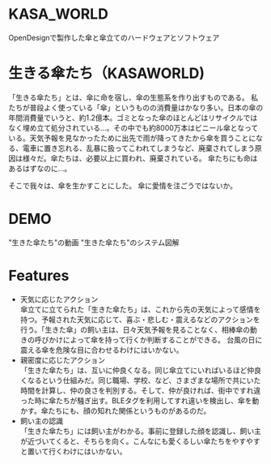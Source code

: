 # KASA_WORLD
OpenDesignで製作した傘と傘立てのハードウェアとソフトウェア

# 生きる傘たち（KASAWORLD)
 「生きる傘たち」とは、傘に命を宿し、傘の生態系を作り出すものである。
 私たちが普段よく使っている「傘」というものの消費量はかなり多い。日本の傘の年間消費量でいうと、約1.2億本。ゴミとなった傘のほとんどはリサイクルではなく埋め立て処分されている…。その中でも約8000万本はビニール傘となっている。天気予報を見なかったために出先で雨が降ってきたから傘を買うことになる、電車に置き忘れる、乱暴に扱ってこわれてしまうなど、廃棄されてしまう原因は様々だ。傘たちは、必要以上に買われ、廃棄されている。
 傘たちにも命はあるはずなのに…。
 
 そこで我々は、傘を生かすことにした。
 傘に愛情を注ごうではないか。
  
 # DEMO
  
 "生きた傘たち"の動画
  "生きた傘たち"のシステム図解
  
 # Features
  
  - 天気に応じたアクション  <br>傘立てに立てられた「生きた傘たち」は、これから先の天気によって感情を持つ。予報された天気に応じて、喜ぶ・悲しむ・震えるなどのアクションを行う。「生きた傘」の飼い主は、日々天気予報を見ることなく、相棒傘の動きの呼びかけによって傘を持って行くか判断することができる。
 台風の日に震える傘を危険な目に合わせるわけにはいかない。
  - 親密度に応じたアクション  <br>「生きた傘たち」は、互いに仲良くなる。同じ傘立てにいればいるほど仲良くなるという仕組みだ。同じ職場、学校、など、さまざまな場所で共にいた時間を計算し、仲の良さを判別する。そして、仲が良ければ、街中ですれ違った時に傘たちが騒ぎ出す。BLEタグを利用してすれ違いを検出し、傘を動かす。傘たちにも、顔の知れた関係というものがあるのだ。
  - 飼い主の認識  <br>「生きた傘たち」には飼い主がわかる。事前に登録した顔を認識し、飼い主が近づいてくると、そちらを向く。こんなにも愛くるしい傘たちをやすやすと置いて行くわけにはいかない。


